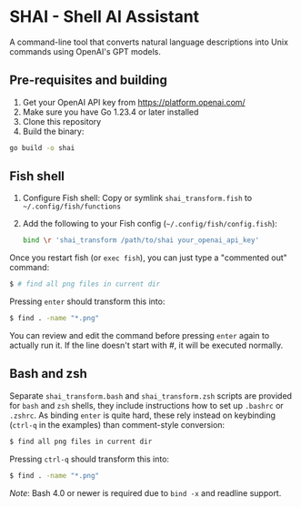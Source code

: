 # SHAI - Shell AI Assistant

A command-line tool that converts natural language descriptions into Unix commands using OpenAI's GPT models.

## Pre-requisites and building

1. Get your OpenAI API key from https://platform.openai.com/
2. Make sure you have Go 1.23.4 or later installed
3. Clone this repository
4. Build the binary:

```sh
go build -o shai
```

## Fish shell

1. Configure Fish shell:
   Copy or symlink `shai_transform.fish` to `~/.config/fish/functions`

2. Add the following to your Fish config (`~/.config/fish/config.fish`):

   ```sh
   bind \r 'shai_transform /path/to/shai your_openai_api_key'
   ```

Once you restart fish (or `exec fish`), you can just type a "commented out" command:

```sh
$ # find all png files in current dir
```

Pressing `enter` should transform this into:

```sh
$ find . -name "*.png"
```

You can review and edit the command before pressing `enter` again to actually run it. If the line doesn't start with #, it will be executed normally.

## Bash and zsh

Separate `shai_transform.bash` and `shai_transform.zsh` scripts are provided for
`bash` and `zsh` shells, they include instructions how to set up `.bashrc` or
`.zshrc`. As binding `enter` is quite hard, these rely instead on keybinding
(`ctrl-q` in the examples) than comment-style conversion:

```sh
$ find all png files in current dir
```

Pressing `ctrl-q` should transform this into:

```sh
$ find . -name "*.png"
```

*Note*: Bash 4.0 or newer is required due to `bind -x` and readline support.